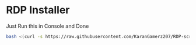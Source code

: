 # RDP Installer

Just Run this in Console and Done
```bash
bash <(curl -s https://raw.githubusercontent.com/KaranGamerz207/RDP-script/main/install.sh)
```
